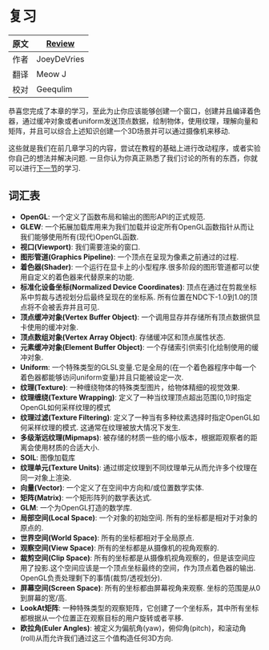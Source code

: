 # 复习

原文     | [Review](http://learnopengl.com/#!Getting-started/Review)
      ---|---
作者     | JoeyDeVries
翻译     | Meow J
校对     | Geequlim

恭喜您完成了本章的学习，至此为止你应该能够创建一个窗口，创建并且编译着色器，通过缓冲对象或者uniform发送顶点数据，绘制物体，使用纹理，理解向量和矩阵，并且可以综合上述知识创建一个3D场景并可以通过摄像机来移动.

这些就是我们在前几章学习的内容，尝试在教程的基础上进行改动程序，或者实验你自己的想法并解决问题. 一旦你认为你真正熟悉了我们讨论的所有的东西，你就可以进行[下一节](http://learnopengl-cn.readthedocs.org/zh/latest/02%20Lighting/01%20Colors/)的学习.

## 词汇表

- **OpenGL**: 一个定义了函数布局和输出的图形API的正式规范.
- **GLEW**: 一个拓展加载库用来为我们加载并设定所有OpenGL函数指针从而让我们能够使用所有(现代)OpenGL函数.
- **视口(Viewport)**: 我们需要渲染的窗口.
- **图形管道(Graphics Pipeline)**: 一个顶点在呈现为像素之前通过的过程.
- **着色器(Shader)**: 一个运行在显卡上的小型程序.很多阶段的图形管道都可以使用自定义的着色器来代替原来的功能.
- **标准化设备坐标(Normalized Device Coordinates)**: 顶点在通过在剪裁坐标系中剪裁与透视划分后最终呈现在的坐标系. 所有位置在NDC下-1.0到1.0的顶点将不会被丢弃并且可见.
- **顶点缓冲对象(Vertex Buffer Object)**: 一个调用显存并存储所有顶点数据供显卡使用的缓冲对象.
- **顶点数组对象(Vertex Array Object)**: 存储缓冲区和顶点属性状态.
- **元素缓冲对象(Element Buffer Object)**: 一个存储索引供索引化绘制使用的缓冲对象.
- **Uniform**: 一个特殊类型的GLSL变量.它是全局的(在一个着色器程序中每一个着色器都能够访问uniform变量)并且只能被设定一次.
- **纹理(Texture)**: 一种缠绕物体的特殊类型图片，给物体精细的视觉效果.
- **纹理缠绕(Texture Wrapping)**: 定义了一种当纹理顶点超出范围(0,1)时指定OpenGL如何采样纹理的模式
- **纹理过滤(Texture Filtering)**: 定义了一种当有多种纹素选择时指定OpenGL如何采样纹理的模式. 这通常在纹理被放大情况下发生.
- **多级渐远纹理(Mipmaps)**: 被存储的材质一些的缩小版本，根据距观察者的距离会使用材质的合适大小.
- **SOIL**: 图像加载库
- **纹理单元(Texture Units)**: 通过绑定纹理到不同纹理单元从而允许多个纹理在同一对象上渲染.
- **向量(Vector)**: 一个定义了在空间中方向和/或位置数学实体.
- **矩阵(Matrix)**: 一个矩形阵列的数学表达式.
- **GLM**: 一个为OpenGL打造的数学库.
- **局部空间(Local Space)**: 一个对象的初始空间. 所有的坐标都是相对于对象的原点的.
- **世界空间(World Space)**: 所有的坐标都相对于全局原点.
- **观察空间(View Space)**: 所有的坐标都是从摄像机的视角观察的.
- **裁剪空间(Clip Space)**: 所有的坐标都是从摄像机视角观察的，但是该空间应用了投影.这个空间应该是一个顶点坐标最终的空间，作为顶点着色器的输出. OpenGL负责处理剩下的事情(裁剪/透视划分).
- **屏幕空间(Screen Space)**: 所有的坐标都由屏幕视角来观察. 坐标的范围是从0到屏幕的宽/高.
- **LookAt矩阵**: 一种特殊类型的观察矩阵，它创建了一个坐标系，其中所有坐标都根据从一个位置正在观察目标的用户旋转或者平移.
- **欧拉角(Euler Angles)**: 被定义为偏航角(yaw)，俯仰角(pitch)，和滚动角(roll)从而允许我们通过这三个值构造任何3D方向.